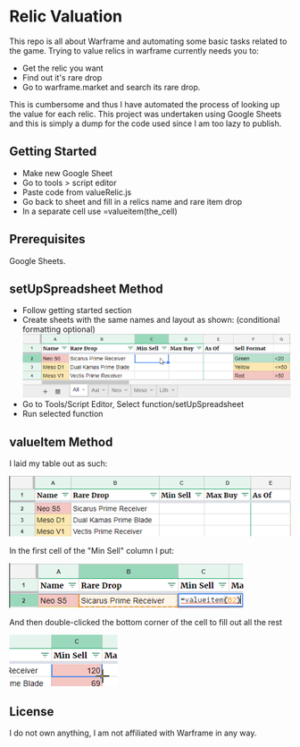 # Relic Valuation

This repo is all about Warframe and automating some basic tasks related to the game. Trying to value relics in warframe currently needs you to:
* Get the relic you want
* Find out it's rare drop
* Go to warframe.market and search its rare drop. 

This is cumbersome and thus I have automated the process of looking up the value for each relic. This project was undertaken using Google Sheets and this is simply a dump for the code used since I am too lazy to publish.

## Getting Started

* Make new Google Sheet
* Go to tools > script editor
* Paste code from valueRelic.js
* Go back to sheet and fill in a relics name and rare item drop
* In a separate cell use =valueitem(the_cell)

## Prerequisites

Google Sheets.

## setUpSpreadsheet Method
* Follow getting started section
* Create sheets with the same names and layout as shown: (conditional formatting optional)
![image not found](images/TableTemplate3.png)
* Go to Tools/Script Editor, Select function/setUpSpreadsheet
* Run selected function

## valueItem Method
I laid my table out as such:

![image not found](images/TableTemplate2.png)

In the first cell of the "Min Sell" column I put:

![image not found](images/valueItem.png)

And then double-clicked the bottom corner of the cell to fill out all the rest

![image not found](images/cursor.png)



## License
I do not own anything, I am not affiliated with Warframe in any way.
